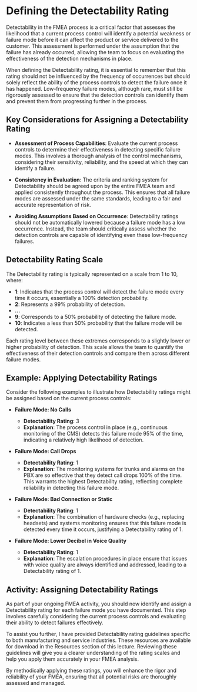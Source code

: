 # Defining the Detectability Rating

Detectability in the FMEA process is a critical factor that assesses the likelihood that a current process control will identify a potential weakness or failure mode before it can affect the product or service delivered to the customer. This assessment is performed under the assumption that the failure has already occurred, allowing the team to focus on evaluating the effectiveness of the detection mechanisms in place.

When defining the Detectability rating, it is essential to remember that this rating should not be influenced by the frequency of occurrences but should solely reflect the ability of the process controls to detect the failure once it has happened. Low-frequency failure modes, although rare, must still be rigorously assessed to ensure that the detection controls can identify them and prevent them from progressing further in the process.

## Key Considerations for Assigning a Detectability Rating

- **Assessment of Process Capabilities**: Evaluate the current process controls to determine their effectiveness in detecting specific failure modes. This involves a thorough analysis of the control mechanisms, considering their sensitivity, reliability, and the speed at which they can identify a failure.

- **Consistency in Evaluation**: The criteria and ranking system for Detectability should be agreed upon by the entire FMEA team and applied consistently throughout the process. This ensures that all failure modes are assessed under the same standards, leading to a fair and accurate representation of risk.

- **Avoiding Assumptions Based on Occurrence**: Detectability ratings should not be automatically lowered because a failure mode has a low occurrence. Instead, the team should critically assess whether the detection controls are capable of identifying even these low-frequency failures.

## Detectability Rating Scale

The Detectability rating is typically represented on a scale from 1 to 10, where:

- **1**: Indicates that the process control will detect the failure mode every time it occurs, essentially a 100% detection probability.
- **2**: Represents a 99% probability of detection.
- **...**
- **9**: Corresponds to a 50% probability of detecting the failure mode.
- **10**: Indicates a less than 50% probability that the failure mode will be detected.

Each rating level between these extremes corresponds to a slightly lower or higher probability of detection. This scale allows the team to quantify the effectiveness of their detection controls and compare them across different failure modes.

## Example: Applying Detectability Ratings

Consider the following examples to illustrate how Detectability ratings might be assigned based on the current process controls:

- **Failure Mode: No Calls**
  - **Detectability Rating**: 3
  - **Explanation**: The process control in place (e.g., continuous monitoring of the CMS) detects this failure mode 95% of the time, indicating a relatively high likelihood of detection.

- **Failure Mode: Call Drops**
  - **Detectability Rating**: 1
  - **Explanation**: The monitoring systems for trunks and alarms on the PBX are so effective that they detect call drops 100% of the time. This warrants the highest Detectability rating, reflecting complete reliability in detecting this failure mode.

- **Failure Mode: Bad Connection or Static**
  - **Detectability Rating**: 1
  - **Explanation**: The combination of hardware checks (e.g., replacing headsets) and systems monitoring ensures that this failure mode is detected every time it occurs, justifying a Detectability rating of 1.

- **Failure Mode: Lower Decibel in Voice Quality**
  - **Detectability Rating**: 1
  - **Explanation**: The escalation procedures in place ensure that issues with voice quality are always identified and addressed, leading to a Detectability rating of 1.

## Activity: Assigning Detectability Ratings

As part of your ongoing FMEA activity, you should now identify and assign a Detectability rating for each failure mode you have documented. This step involves carefully considering the current process controls and evaluating their ability to detect failures effectively.

To assist you further, I have provided Detectability rating guidelines specific to both manufacturing and service industries. These resources are available for download in the Resources section of this lecture. Reviewing these guidelines will give you a clearer understanding of the rating scales and help you apply them accurately in your FMEA analysis.

By methodically applying these ratings, you will enhance the rigor and reliability of your FMEA, ensuring that all potential risks are thoroughly assessed and managed.
